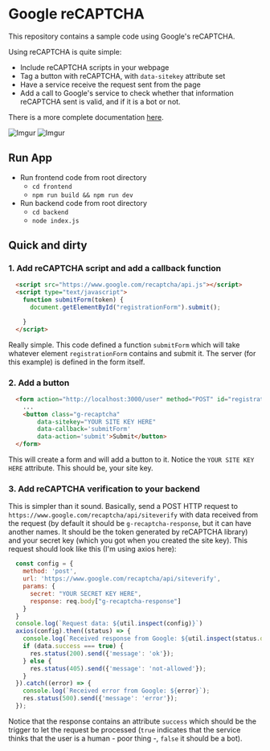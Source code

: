 # Google reCAPTCHA

This repository contains a sample code using Google's reCAPTCHA.

Using reCAPTCHA is quite simple:

- Include reCAPTCHA scripts in your webpage
- Tag a button with reCAPTCHA, with `data-sitekey` attribute set
- Have a service receive the request sent from the page
- Add a call to Google's service to check whether that information reCAPTCHA
  sent is valid, and if it is a bot or not.

There is a more complete documentation [here](https://www.google.com/recaptcha).

![Imgur](https://imgur.com/54ryXUP.png)
![Imgur](https://imgur.com/9abB1Uo.png)

## Run App
- Run frontend code from root directory
  - `cd frontend`
  - `npm run build && npm run dev`
- Run backend code from root directory
  - `cd backend`
  - `node index.js`

## Quick and dirty

### 1. Add reCAPTCHA script and add a callback function

```html
  <script src="https://www.google.com/recaptcha/api.js"></script>
  <script type="text/javascript">
    function submitForm(token) {
      document.getElementById("registrationForm").submit();

    }
  </script>
```

Really simple. This code defined a function `submitForm` which will take
whatever element `registrationForm` contains and submit it. The server
(for this example) is defined in the form itself.

### 2. Add a button

```html
  <form action="http://localhost:3000/user" method="POST" id="registrationForm">
    ...
    <button class="g-recaptcha" 
        data-sitekey="YOUR SITE KEY HERE" 
        data-callback='submitForm' 
        data-action='submit'>Submit</button>
  </form>
```

This will create a form and will add a button to it. Notice the `YOUR SITE KEY HERE`
attribute. This should be, your site key.

### 3. Add reCAPTCHA verification to your backend
  
This is simpler than it sound. Basically, send a POST HTTP request to `https://www.google.com/recaptcha/api/siteverify` with data received from the request (by default it should be
`g-recaptcha-response`, but it can have another names. It should be the
token generated by reCAPTCHA library) and your secret key (which you got when
you created the site key). This request should look like this (I'm using axios
here):

```javascript
  const config = {
    method: 'post',
    url: 'https://www.google.com/recaptcha/api/siteverify',
    params: {
      secret: "YOUR SECRET KEY HERE",
      response: req.body["g-recaptcha-response"]
    }
  }
  console.log(`Request data: ${util.inspect(config)}`)
  axios(config).then((status) => {
    console.log(`Received response from Google: ${util.inspect(status.data)}`);
    if (data.success === true) {
      res.status(200).send({'message': 'ok'});
    } else {
      res.status(405).send({'message': 'not-allowed'});
    }
  }).catch((error) => {
    console.log(`Received error from Google: ${error}`);
    res.status(500).send({'message': 'error'});
  });
```

Notice that the response contains an attribute `success` which should be the
trigger to let the request be processed (`true` indicates that the service
thinks that the user is a human - poor thing -, `false` it should be a bot).
